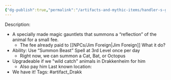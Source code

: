 ```yaml
---
{"dg-publish":true,"permalink":"/artifacts-and-mythic-items/handler-s-gauntlet/","noteIcon":""}
---
```


Description:
- A specially made magic gauntlets that summons a “reflection” of the animal for a small fee.
	- The fee already paid to [[NPCs/Jim Foreign\|Jim Foreign]]
What it do?
- Ability: Use “Summon Beast” Spell at 3rd Level once per day
	- Right now, we can summon a Cat, Bat, or Octopus
- Upgradeable if we "wild catch" animals in Drakkenheim for him
	- Also pay him
Last known location:
- We have it!
Tags: #artifact_Drakk 